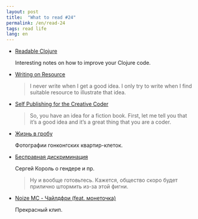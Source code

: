 ```yaml
---
layout: post
title:  "What to read #24"
permalink: /en/read-24
tags: read life
lang: en
---
```


- [Readable Clojure](http://tonsky.me/blog/readable-clojure/)

  Interesting notes on how to improve your Clojure code.

- [Writing on Resource](http://deathbypassivevoice.com/all/resource/)

  > I never write when I get a good idea. I only try to write when I find
  > suitable resource to illustrate that idea.

- [Self Publishing for the Creative Coder](http://gigasquidsoftware.com/blog/2017/05/27/self-publishing-for-the-creative-coder/)

  > So, you have an idea for a fiction book. First, let me tell you that it’s a
  > good idea and it’s a great thing that you are a coder.

- [Жизнь в гробу](http://varlamov.ru/2416234.html)

  Фотографии гонконгских квартир-клеток.

- [Бесправная дискриминация](http://sergeykorol.ru/blog/discriminatory-discrimination/)

  Сергей Король о гендере и пр.

  > Ну и вообще готовьтесь. Кажется, общество скоро будет прилично штормить
  > из-за этой фигни.

- [Noize MC - Чайлдфри (feat. монеточка)](https://www.youtube.com/watch?v=_l0LVFRuHMk)

  Прекрасный клип.
